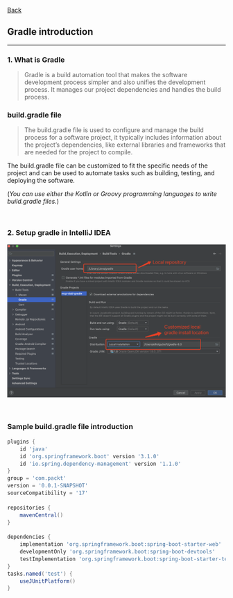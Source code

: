 [Back](README.md)

## Gradle introduction

<hr>

### 1. What is Gradle

> Gradle is a build automation tool that makes the software development process simpler and also unifies the development process. It manages our project dependencies and handles the build process.

### build.gradle file
>  The build.gradle file is used to configure and manage the build process for a software project, it typically includes information about the project’s dependencies, like external libraries and frameworks that are needed for the project to compile. 

The build.gradle file can be customized to fit the specific needs of the project and can be used to automate tasks such as building, testing, and deploying the software.

(_You can use either the Kotlin or Groovy programming languages to write build.gradle files._)

&nbsp;

### 2. Setup gradle in IntelliJ IDEA
![gradle idea](https://github.com/Elliot518/mcp-oss-repo/blob/main/ide/gradle/idea_gradle.png?raw=true)

&nbsp;

### Sample build.gradle file introduction

```groovy
plugins {
    id 'java'
    id 'org.springframework.boot' version '3.1.0'
    id 'io.spring.dependency-management' version '1.1.0'
}
group = 'com.packt'
version = '0.0.1-SNAPSHOT'
sourceCompatibility = '17'

repositories {
    mavenCentral()
}

dependencies {
    implementation 'org.springframework.boot:spring-boot-starter-web'
    developmentOnly 'org.springframework.boot:spring-boot-devtools'
    testImplementation 'org.springframework.boot:spring-boot-starter-test'
}
tasks.named('test') {
    useJUnitPlatform()
}
```
